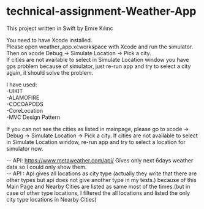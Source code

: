 # technical-assignment-Weather-App


This project written in Swift by Emre Kılınc <br>

You need to have Xcode installed. 
<br>
Please open weather_app.xcworkspace with Xcode and run the simulator. <br>
Then on xcode Debug -> Simulate Location -> Pick a city. 
<br>
If cities are not available to select in Simulate Location window you have gps problem because of simulator, just re-run app and try to select a city again, it should solve the problem.

I have used: <br>
  -UIKIT  <br>
  -ALAMOFIRE <br>
  -COCOAPODS <br>
  -CoreLocation <br>
  -MVC Design Pattern<br>
  
  
If you can not see the cities as listed in mainpage, please go to xcode -> Debug -> Simulate Location -> Pick a city. If cities are not available to select in Simulate Location window, re-run app and try to select a location for simulator now. <br>

-- API: https://www.metaweather.com/api/ Gives only next 6days weather data so I could only show them. <br>
-- API : Api gives all locations as city type (actually they write that there are other types but api does not give another type in my tests.) because of this Main Page and Nearby Cities are listed as same most of the times.(but in case of other type locations, I filtered the all locations and listed the only city type locations in Nearby Cities)


